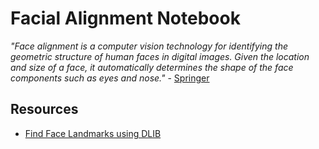 # Facial Alignment Notebook
_"Face alignment is a computer vision technology for identifying the geometric structure of human faces in digital images. Given the location and size of a face, it automatically determines the shape of the face components such as eyes and nose."_ - [Springer](https://link.springer.com/referenceworkentry/10.1007%2F978-0-387-73003-5_186)

## Resources
- [Find Face Landmarks using DLIB](https://www.youtube.com/watch?v=ujYc-3na6XU)
